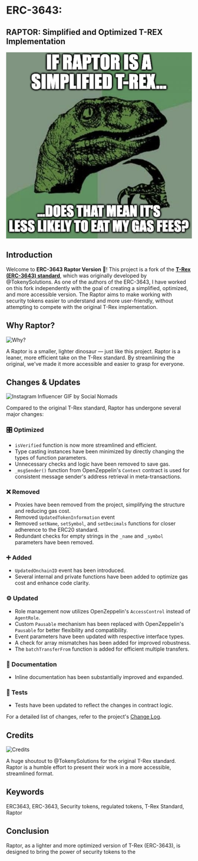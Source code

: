 # ERC-3643:

## RAPTOR: Simplified and Optimized T-REX Implementation

![Philosoraptor](./docs/img/philosoraptor.png)

## Introduction

Welcome to **ERC-3643 Raptor Version** 🦖! This project is a fork of the [**T-Rex (ERC-3643) standard**](https://github.com/TokenySolutions/T-REX/), which was originally developed by @TokenySolutions. As one of the authors of the ERC-3643, I have worked on this fork independently with the goal of creating a simplified, optimized, and more accessible version. The Raptor aims to make working with security tokens easier to understand and more user-friendly, without attempting to compete with the original T-Rex implementation.

## Why Raptor?

![Why?](https://media0.giphy.com/media/3o7btPCcdNniyf0ArS/giphy.gif)

A Raptor is a smaller, lighter dinosaur — just like this project. Raptor is a leaner, more efficient take on the T-Rex standard. By streamlining the original, we've made it more accessible and easier to grasp for everyone.

## Changes & Updates

![Instagram Influencer GIF by Social Nomads](https://media2.giphy.com/media/irIRA0HQCQiTiIMMNm/giphy.gif?cid=ecf05e47qqzltc3e4038f3cguk4d2n8bo2fso7jpequhj6o9&ep=v1_gifs_search&rid=giphy.gif&ct=g)

Compared to the original T-Rex standard, Raptor has undergone several major changes:

### 🎛️ Optimized

- `isVerified` function is now more streamlined and efficient.
- Type casting instances have been minimized by directly changing the types of function parameters.
- Unnecessary checks and logic have been removed to save gas.
- `_msgSender()` function from OpenZeppelin's `Context` contract is used for consistent message sender's address retrieval in meta-transactions.

### ❌ Removed

- Proxies have been removed from the project, simplifying the structure and reducing gas cost.
- Removed `UpdatedTokenInformation` event
- Removed `setName`, `setSymbol`, and `setDecimals` functions for closer adherence to the ERC20 standard.
- Redundant checks for empty strings in the `_name` and `_symbol` parameters have been removed.

### ➕ Added

- `UpdatedOnchainID` event has been introduced.
- Several internal and private functions have been added to optimize gas cost and enhance code clarity.

### ⚙️ Updated

- Role management now utilizes OpenZeppelin's `AccessControl` instead of `AgentRole`.
- Custom `Pausable` mechanism has been replaced with OpenZeppelin's `Pausable` for better flexibility and compatibility.
- Event parameters have been updated with respective interface types.
- A check for array mismatches has been added for improved robustness.
- The `batchTransferFrom` function is added for efficient multiple transfers.

### 📝 Documentation

- Inline documentation has been substantially improved and expanded.

### 🧪 Tests

- Tests have been updated to reflect the changes in contract logic.

For a detailed list of changes, refer to the project's [Change Log](#).

## Credits

![Credits](https://media2.giphy.com/media/dzaUX7CAG0Ihi/giphy.gif)

A huge shoutout to @TokenySolutions for the original T-Rex standard. Raptor is a humble effort to present their work in a more accessible, streamlined format.

## Keywords

ERC3643, ERC-3643, Security tokens, regulated tokens, T-Rex Standard, Raptor

## Conclusion

Raptor, as a lighter and more optimized version of T-Rex (ERC-3643), is designed to bring the power of security tokens to the
